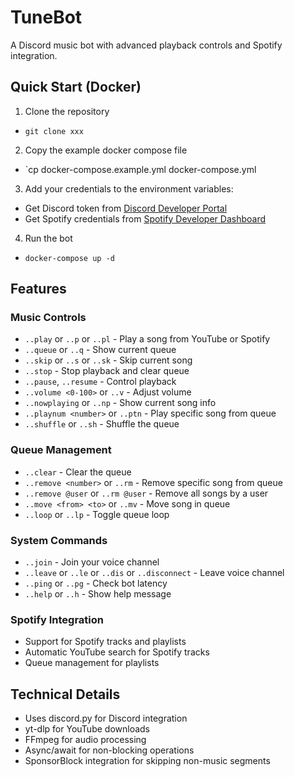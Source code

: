# TuneBot

A Discord music bot with advanced playback controls and Spotify integration.

## Quick Start (Docker)
1. Clone the repository
  - `git clone xxx`
2. Copy the example docker compose file
  - `cp docker-compose.example.yml docker-compose.yml
3. Add your credentials to the environment variables:
  - Get Discord token from [Discord Developer Portal](https://discord.com/developers/applications)
  - Get Spotify credentials from [Spotify Developer Dashboard](https://developer.spotify.com/dashboard)
4. Run the bot
  - `docker-compose up -d`

## Features

### Music Controls
- `..play` or `..p` or `..pl` - Play a song from YouTube or Spotify
- `..queue` or `..q` - Show current queue
- `..skip` or `..s` or `..sk` - Skip current song
- `..stop` - Stop playback and clear queue
- `..pause`, `..resume` - Control playback
- `..volume <0-100>` or `..v` - Adjust volume
- `..nowplaying` or `..np` - Show current song info
- `..playnum <number>` or `..ptn` - Play specific song from queue
- `..shuffle` or `..sh` - Shuffle the queue

### Queue Management
- `..clear` - Clear the queue
- `..remove <number>` or `..rm` - Remove specific song from queue
- `..remove @user` or `..rm @user` - Remove all songs by a user
- `..move <from> <to>` or `..mv` - Move song in queue
- `..loop` or `..lp` - Toggle queue loop

### System Commands
- `..join` - Join your voice channel
- `..leave` or `..le` or `..dis` or `..disconnect` - Leave voice channel
- `..ping` or `..pg` - Check bot latency
- `..help` or `..h` - Show help message

### Spotify Integration
- Support for Spotify tracks and playlists
- Automatic YouTube search for Spotify tracks
- Queue management for playlists

## Technical Details

- Uses discord.py for Discord integration
- yt-dlp for YouTube downloads
- FFmpeg for audio processing
- Async/await for non-blocking operations
- SponsorBlock integration for skipping non-music segments